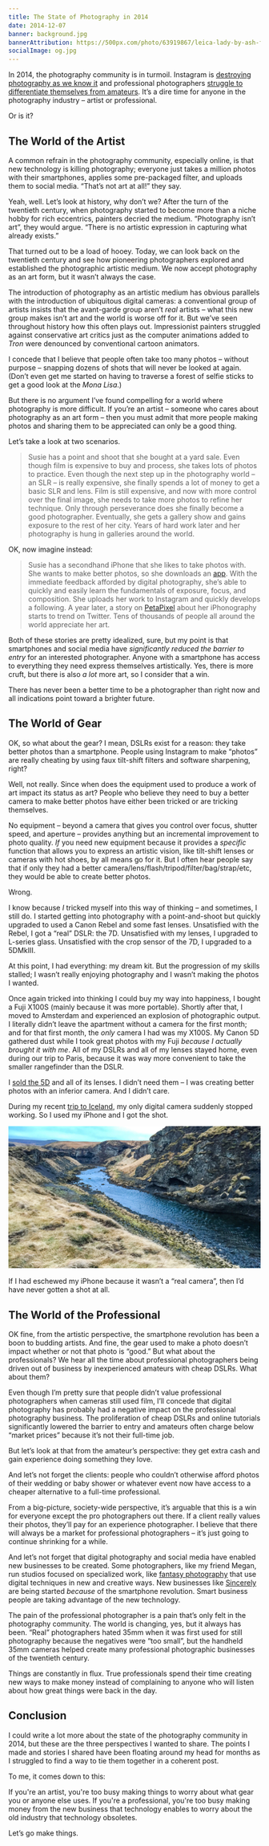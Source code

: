 ```yaml
---
title: The State of Photography in 2014
date: 2014-12-07
banner: background.jpg
bannerAttribution: https://500px.com/photo/63919867/leica-lady-by-ash-furrow
socialImage: og.jpg
---
```


In 2014, the photography community is in turmoil. Instagram is [destroying photography as we know it](http://www.theguardian.com/technology/2012/jul/19/instagram-debasing-real-photography?INTCMP=SRCH) and professional photographers [struggle to differentiate themselves from amateurs](http://photography-on-the.net/forum/showthread.php?t=1140101). It’s a dire time for anyone in the photography industry – artist or professional.

Or is it?

## The World of the Artist

A common refrain in the photography community, especially online, is that new technology is killing photography; everyone just takes a million photos with their smartphones, applies some pre-packaged filter, and uploads them to social media. “That’s not art at all!” they say.

Yeah, well. Let’s look at history, why don’t we? After the turn of the twentieth century, when photography started to become more than a niche hobby for rich eccentrics, painters decried the medium. “Photography isn’t art”, they would argue. “There is no artistic expression in capturing what already exists.”

That turned out to be a load of hooey. Today, we can look back on the twentieth century and see how pioneering photographers explored and established the photographic artistic medium. We now accept photography as an art form, but it wasn’t always the case.

The introduction of photography as an artistic medium has obvious parallels with the introduction of ubiquitous digital cameras: a conventional group of artists insists that the avant-garde group aren’t _real_ artists – what this new group makes isn’t art and the world is worse off for it. But we’ve seen throughout history how this often plays out. Impressionist painters struggled against conservative art critics just as the computer animations added to _Tron_ were denounced by conventional cartoon animators.

I concede that I believe that people often take too many photos – without purpose – snapping dozens of shots that will never be looked at again. (Don’t even get me started on having to traverse a forest of selfie sticks to get a good look at the _Mona Lisa_.)

But there is no argument I’ve found compelling for a world where photography is more difficult. If you’re an artist – someone who cares about photography as an art form – then you must admit that more people making photos and sharing them to be appreciated can only be a good thing.

Let’s take a look at two scenarios.

> Susie has a point and shoot that she bought at a yard sale. Even though film is expensive to buy and process, she takes lots of photos to practice. Even though the next step up in the photography world – an SLR – is really expensive, she finally spends a lot of money to get a basic SLR and lens. Film is still expensive, and now with more control over the final image, she needs to take more photos to refine her technique. Only through perseverance does she finally become a good photographer. Eventually, she gets a gallery show and gains exposure to the rest of her city. Years of hard work later and her photography is hung in galleries around the world.

OK, now imagine instead:

> Susie has a secondhand iPhone that she likes to take photos with. She wants to make better photos, so she downloads an [app](http://shootmanual.co). With the immediate feedback afforded by digital photography, she’s able to quickly and easily learn the fundamentals of exposure, focus, and composition. She uploads her work to Instagram and quickly develops a following. A year later, a story on [PetaPixel](http://petapixel.com) about her iPhonography starts to trend on Twitter. Tens of thousands of people all around the world appreciate her art.

Both of these stories are pretty idealized, sure, but my point is that smartphones and social media have _significantly reduced the barrier to entry_ for an interested photographer. Anyone with a smartphone has access to everything they need express themselves artistically. Yes, there is more cruft, but there is also _a lot_ more art, so I consider that a win.

There has never been a better time to be a photographer than right now and all indications point toward a brighter future.

## The World of Gear

OK, so what about the gear? I mean, DSLRs exist for a reason: they take better photos than a smartphone. People using Instagram to make “photos” are really cheating by using faux tilt-shift filters and software sharpening, right?

Well, not really. Since when does the equipment used to produce a work of art impact its status as art? People who believe they need to buy a better camera to make better photos have either been tricked or are tricking themselves.

No equipment – beyond a camera that gives you control over focus, shutter speed, and aperture – provides anything but an incremental improvement to photo quality. _If_ you need new equipment because it provides a _specific_ function that allows you to express an artistic vision, like tilt-shift lenses or cameras with hot shoes, by all means go for it. But I often hear people say that if only they had a better camera/lens/flash/tripod/filter/bag/strap/etc, they would be able to create better photos.

Wrong.

I know because _I_ tricked myself into this way of thinking – and sometimes, I still do. I started getting into photography with a point-and-shoot but quickly upgraded to used a Canon Rebel and some fast lenses. Unsatisfied with the Rebel, I got a “real” DSLR: the 7D. Unsatisfied with my lenses, I upgraded to L-series glass. Unsatisfied with the crop sensor of the 7D, I upgraded to a 5DMkIII.

At this point, I had everything: my dream kit. But the progression of my skills stalled; I wasn’t really enjoying photography and I wasn’t making the photos I wanted.

Once again tricked into thinking I could buy my way into happiness, I bought a Fuji X100S (mainly because it was more portable). Shortly after that, I moved to Amsterdam and experienced an explosion of photographic output. I literally didn’t leave the apartment without a camera for the first month; and for that first month, the _only_ camera I had was my X100S. My Canon 5D gathered dust while I took great photos with my Fuji _because I actually brought it with me_. All of my DSLRs and all of my lenses stayed home, even during our trip to Paris, because it was way more convenient to take the smaller rangefinder than the DSLR.

I [sold the 5D](/blog/doubling-down-on-mirrorless/) and all of its lenses. I didn’t need them – I was creating better photos with an inferior camera. And I didn’t care.

During my recent [trip to Iceland](/blog/workcation-2014/), my only digital camera suddenly stopped working. So I used my iPhone and I got the shot.

[![Riverbed](riverbed.jpg)](https://500px.com/photo/91786937/old-riverbed-by-ash-furrow)

If I had eschewed my iPhone because it wasn’t a “real camera”, then I’d have never gotten a shot at all.

## The World of the Professional

OK fine, from the artistic perspective, the smartphone revolution has been a boon to budding artists. And fine, the gear used to make a photo doesn’t impact whether or not that photo is “good.” But what about the professionals? We hear all the time about professional photographers being driven out of business by inexperienced amateurs with cheap DSLRs. What about them?

Even though I’m pretty sure that people didn’t value professional photographers when cameras still used film, I’ll concede that digital photography has probably had a negative impact on the professional photography business. The proliferation of cheap DSLRs and online tutorials significantly lowered the barrier to entry and amateurs often charge below “market prices” because it’s not their full-time job.

But let’s look at that from the amateur’s perspective: they get extra cash and gain experience doing something they love.

And let’s not forget the clients: people who couldn’t otherwise afford photos of their wedding or baby shower or whatever event now have access to a cheaper alternative to a full-time professional.

From a big-picture, society-wide perspective, it’s arguable that this is a win for everyone except the pro photographers out there. If a client really values their photos, they’ll pay for an experience photographer. I believe that there will always be a market for professional photographers – it’s just going to continue shrinking for a while.

And let’s not forget that digital photography and social media have enabled new businesses to be created. Some photographers, like my friend Megan, run studios focused on specialized work, like [fantasy photography](http://www.dragon-flystudio.ca) that use digital techniques in new and creative ways. New businesses like [Sincerely](https://sincerely.com) are being started _because_ of the smartphone revolution. Smart business people are taking advantage of the new technology.

The pain of the professional photographer is a pain that’s only felt in the photography community. The world is changing, yes, but it always has been. “Real” photographers hated 35mm when it was first used for still photography because the negatives were “too small”, but the handheld 35mm cameras helped create many professional photographic businesses of the twentieth century.

Things are constantly in flux. True professionals spend their time creating new ways to make money instead of complaining to anyone who will listen about how great things were back in the day.

## Conclusion

I could write a lot more about the state of the photography community in 2014, but these are the three perspectives I wanted to share. The points I made and stories I shared have been floating around my head for months as I struggled to find a way to tie them together in a coherent post.

To me, it comes down to this:

If you're an artist, you're too busy making things to worry about what gear you or anyone else uses. If you're a professional, you're too busy making money from the new business that technology enables to worry about the old industry that technology obsoletes.

Let’s go make things.
